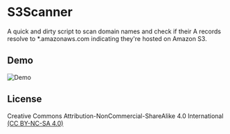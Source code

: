 # S3Scanner

A quick and dirty script to scan domain names and check if their A records resolve to *.amazonaws.com indicating they're hosted on Amazon S3.

## Demo
![Demo](https://user-images.githubusercontent.com/3712226/27308378-8485c49a-554e-11e7-8883-984b1a0f21b0.png)

## License
Creative Commons Attribution-NonCommercial-ShareAlike 4.0 International [(CC BY-NC-SA 4.0)](https://creativecommons.org/licenses/by-nc-sa/4.0/)
